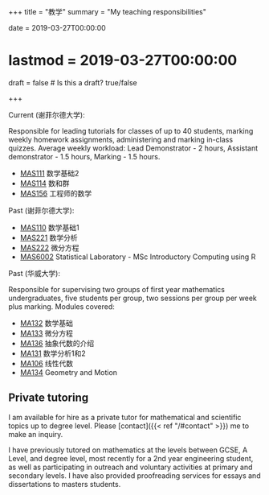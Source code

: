 +++
title = "教学"
summary = "My teaching responsibilities"

date = 2019-03-27T00:00:00
# lastmod = 2019-03-27T00:00:00

draft = false  # Is this a draft? true/false

+++

Current (谢菲尔德大学):

Responsible for leading tutorials for classes of up to 40 students, marking weekly homework assignments, administering and marking in-class quizzes. Average weekly workload: Lead Demonstrator - 2 hours, Assistant demonstrator - 1.5 hours, Marking - 1.5 hours.

- [MAS111] 数学基础2
- [MAS114] 数和群
- [MAS156] 工程师的数学

Past (谢菲尔德大学):

- [MAS110] 数学基础1
- [MAS221] 数学分析
- [MAS222] 微分方程
- [MAS6002] Statistical Laboratory - MSc Introductory Computing using R

[MAS110]: http://maths.dept.shef.ac.uk/maths/module_info_2020.html
[MAS111]: http://maths.dept.shef.ac.uk/maths/module_info_2024.html
[MAS114]: http://maths.dept.shef.ac.uk/maths/module_info_2036.html
[MAS156]: https://maths.dept.shef.ac.uk/maths/module_info_2060.html
[MAS221]: http://maths.dept.shef.ac.uk/maths/module_info_2100.html
[MAS222]: http://maths.dept.shef.ac.uk/maths/module_info_2104.html
[MAS6002]: http://maths.dept.shef.ac.uk/maths/module_info_2019.html

Past (华威大学):

Responsible for supervising two groups of first year mathematics undergraduates, five students per group, two sessions per group per week plus marking.
Modules covered:

- [MA132] 数学基础
- [MA133] 微分方程
- [MA136] 抽象代数的介绍
- [MA131] 数学分析1和2
- [MA106] 线性代数
- [MA134] Geometry and Motion

[MA132]: https://warwick.ac.uk/fac/sci/maths/undergrad/ughandbook/year1/ma132/
[MA133]: https://warwick.ac.uk/fac/sci/maths/undergrad/ughandbook/year1/ma133/
[MA136]: https://warwick.ac.uk/fac/sci/maths/undergrad/ughandbook/year1/ma136/
[MA131]: https://warwick.ac.uk/fac/sci/maths/undergrad/ughandbook/year1/ma131/
[MA106]: https://warwick.ac.uk/fac/sci/maths/undergrad/ughandbook/year1/ma106/
[MA134]: https://warwick.ac.uk/fac/sci/maths/undergrad/ughandbook/year1/ma134/

## Private tutoring

I am available for hire as a private tutor for mathematical and scientific topics up to degree level. Please [contact]({{< ref "/#contact" >}}) me to make an inquiry.

I have previously tutored on mathematics at the levels between GCSE, A Level, and degree level, most recently for a 2nd year engineering student, as well as participating in outreach and voluntary activities at primary and secondary levels. I have also provided proofreading services for essays and dissertations to masters students.